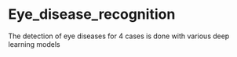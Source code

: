 # Eye_disease_recognition
The detection of eye diseases for 4 cases is done with various deep learning models
